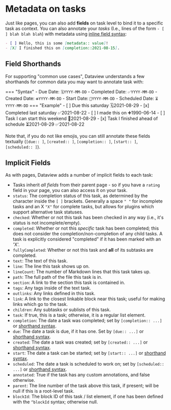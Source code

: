 # Metadata on tasks

Just like pages, you can also add **fields** on task level to bind it to a specific task as context. You can also annotate your *tasks* (I.e., lines of the form `- [ ] blah blah blah`) with metadata using [inline field syntax](add-metadata.md):

```markdown
- [ ] Hello, this is some [metadata:: value]!
- [X] I finished this on [completion::2021-08-15].
```

## Field Shorthands

For supporting "common use cases", Dataview understands a few shorthands for common data you may want to annotate task
with:

=== "Syntax"
    - Due Date: `🗓️YYYY-MM-DD`
    - Completed Date: `✅YYYY-MM-DD`
    - Created Date: `➕YYYY-MM-DD`
    - Start Date: `🛫YYYY-MM-DD`
    - Scheduled Date: `⏳YYYY-MM-DD`
=== "Example"
    - [ ] Due this saturday 🗓️2021-08-29
    - [x] Completed last saturday ✅2021-08-22
    - [ ] I made this on ➕1990-06-14
    - [ ] Task I can start this weekend 🛫2021-08-29
    - [x] Task I finished ahead of schedule ⏳2021-08-29 ✅2021-08-22

Note that, if you do not like emojis, you can still annotate these fields textually (`[due:: ]`, `[created:: ]`,
`[completion:: ]`, `[start:: ]`, `[scheduled:: ]`).

## Implicit Fields

As with pages, Dataview adds a number of implicit fields to each task:

- Tasks inherit *all fields* from their parent page - so if you have a `rating` field in your page, you can also access
  it on your task.
- `status`: The completion status of this task, as determined by the character inside the `[ ]` brackets. Generally a
  space `" "` for incomplete tasks and an X `"X"` for complete tasks, but allows for plugins which support alternative
  task statuses.
- `checked`: Whether or not this task has been checked in any way (i.e., it's status is not incomplete/empty).
- `completed`: Whether or not this *specific* task has been completed; this does not consider the
  completion/non-completion of any child tasks. A task is explicitly considered "completed" if it has been marked with
  an 'X'.
- `fullyCompleted`: Whether or not this task and **all** of its subtasks are completed.
- `text`: The text of this task.
- `line`: The line this task shows up on.
- `lineCount`: The number of Markdown lines that this task takes up.
- `path`: The full path of the file this task is in.
- `section`: A link to the section this task is contained in.
- `tags`: Any tags inside of the text task.
- `outlinks`: Any links defined in this task.
- `link`: A link to the closest linkable block near this task; useful for making links which go to the task.
- `children`: Any subtasks or sublists of this task.
- `task`: If true, this is a task; otherwise, it is a regular list element.
- `completion`: The date a task was completed; set by `[completion:: ...]` or [shorthand syntax](#field-shorthands).
- `due`: The date a task is due, if it has one. Set by `[due:: ...]` or [shorthand syntax](#field-shorthands).
- `created`: The date a task was created; set by `[created:: ...]` or [shorthand syntax](#field-shorthands).
- `start`: The date a task can be started; set by `[start:: ...]` or [shorthand syntax](#field-shorthands).
- `scheduled`: The date a task is scheduled to work on; set by `[scheduled:: ...]` or [shorthand syntax](#field-shorthands).
- `annotated`: True if the task has any custom annotations, and false otherwise.
- `parent`: The line number of the task above this task, if present; will be null if this is a root-level task.
- `blockId`: The block ID of this task / list element, if one has been defined with the `^blockId` syntax; otherwise null.